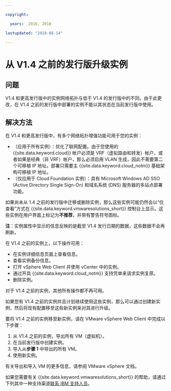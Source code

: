 ```yaml
---

copyright:

  years:  2016, 2018

lastupdated: "2018-08-14"

---
```


# 从 V1.4 之前的发行版升级实例

## 问题

V1.4 和更高发行版中的实例网络拓扑与低于 V1.4 的发行版中的不同。由于此更改，在 V1.4 之前的发行版中部署的实例不能以其状态在当前发行版中使用。

## 解决方法

在 V1.4 和更高发行版中，有多个网络拓扑增强功能可用于您的实例：
* （应用于所有实例）：优化了联网配置。由于您使用的 {{site.data.keyword.cloud}} 帐户必须是 VRF（虚拟路由和转发）帐户，或者如果是经典（非 VRF）帐户，那么必须启用 VLAN 生成，因此不需要第二个可移植 IP 地址。部署只需要主 {{site.data.keyword.cloud_notm}} 基础架构可移植 IP 地址。
* （仅应用于 Cloud Foundation 实例）：具有 Microsoft Windows AD SSO (Active Directory Single Sign-On) 和域名系统 (DNS) 服务器的多站点部署功能。

如果尚未从 1.4 之前的发行版中迁移或删除实例，那么这些实例可能仍然会以“仅查看”方式在 {{site.data.keyword.vmwaresolutions_short}} 控制台上显示。这些实例在用户界面上标记为**不推荐**，并带有警告符号图标。

**注**：实例属性中显示的信息反映的是截至 V1.4 发行日期的数据，这些数据不会再刷新。

在 V1.4 之前的实例上，以下操作可用：
*  在实例详细信息页面上查看信息。
*  查看实例备份信息。
*  打开 vSphere Web Client 并使用 vCenter 中的实例。
*  通过开具 {{site.data.keyword.cloud_notm}} 支持凭单来请求实例复原。
*  删除实例。

对于 V1.4 之前的实例，其他所有操作都不再可用。

如果您有 V1.4 之前的实例并且计划继续使用这些实例，那么可以通过创建新实例，然后将现有配置移至这些新实例来对其进行升级。

要将 V1.4 之前的实例移至新实例，请在 VMware vSphere Web Client 中完成以下步骤：
1. 从 V1.4 之前的实例，导出所有 VM（虚拟机）。
2. 在当前发行版中创建实例。
3. 导入从**步骤 1** 中导出的所有 VM。
4. 使用新实例。

有关导出和导入 VM 的更多信息，请参阅 VMware vSphere 文档。

如果您需要有关 {{site.data.keyword.vmwaresolutions_short}} 的帮助，请通过下列其中一种支持渠道[联系 IBM 支持人员](trbl_support.html)。
